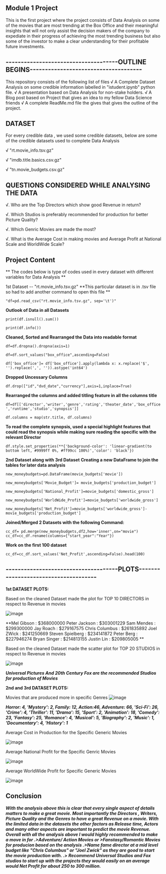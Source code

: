 ## Module 1 Project
This is the first project where the project consists of Data Analysis on some of the movies that are most trending at the Box Office and their meaningful insights that will not only assist the decision makers of the company to expediate in their progress of achieving the most trending business but also some of the investor to make a clear understanding for their profitable future investments.


## -------------------------------------OUTLINE BEGINS------------------------------------- 


This repository consists of the following list of files
√ A Complete Dataset Analysis on some credible information labelled in "istudent.ipynb" python file.
√ A presentation based on Data Analysis for non-stake holders.
√ A Blog post based on Project that gives an idea to my fellow Data Science friends
√ A complete ReadMe.md file the gives that gives the outline of the project.


## DATASET

For every credible data , we used some credible datasets, below are some of the credible datasets used to complete Data Analysis

√ "rt.movie_info.tsv.gz"

√ "imdb.title.basics.csv.gz"

√ "tn.movie_budgets.csv.gz"


## QUESTIONS CONSIDERED WHILE ANALYSING THE DATA

√. Who are the Top Directors which show good Revenue in return?

√. Which Studios is preferably recommended for production for better Picture Quality?

√. Which Genric Movies are made the most?

√. What is the Average Cost in making movies and Average Profit at National Scale and WorldWide Scale?


## Project Content

** The codes below is type of codes used in every dataset with different variables for Data Analysis **

1st Dataset -- "rt.movie_info.tsv.gz"
**This particular dataset is in .tsv file so had to add another command to open this file **

```"df=pd.read_csv("rt.movie_info.tsv.gz", sep='\t')"```

**Outlook of Data in all Datasets**

```print(df.isnull().sum())```

```print(df.info())```

**Cleaned, Sorted and Rearranged the Data into readable format**

```df=df.dropna().dropna(axis=1)```

```df=df.sort_values("box_office",ascending=False)```

```df['box_office']= df['box_office'].apply(lambda x: x.replace('$', '').replace(',', '')).astype('int64')```

**Dropped Uncessary Columns**

```df.drop(["id","dvd_date","currency"],axis=1,inplace=True)```


**Rearranged the columns and added titling feature in all the columns title**

```df=df[['director','writer','genre','rating','theater_date','box_office','runtime','studio','synopsis']]```

```df.columns = map(str.title, df.columns)```

**To read the complete synopsis, used a special highlight features that could read the synopsis while making sure reading the specific with the relevant Director**

```df.style.set_properties(**{'background-color': 'linear-gradient(to bottom left, #9999ff 0%, #ff99cc 100%)','color': 'black'}) ```
                           
**2nd Dataset along with 3rd Dataset**
**Creating a new DataFrame to join the tables for later data analysis**

```new_moneybudgets=pd.DataFrame(movie_budgets['movie'])```

```new_moneybudgets['Movie_Budget']= movie_budgets['production_budget']```

```new_moneybudgets['National_Profit']=movie_budgets['domestic_gross']```

```new_moneybudgets['WorldWide_Profit']=movie_budgets['worldwide_gross']```

```new_moneybudgets['Net_Profit']=movie_budgets['worldwide_gross']-movie_budgets['production_budget']```


**Joined/Merged 2 Datasets with the following Command:**

```cc_df= pd.merge(new_moneybudgets,df2,how='inner',on="movie")```
```cc_df=cc_df.rename(columns={"start_year":"Year"})```

**Work on the first 100 dataset**

```cc_df=cc_df.sort_values('Net_Profit',ascending=False).head(100)```

## -------------------------------------PLOTS------------------------------------- 

**1st DATASET PLOTS:**
                           
Based on the cleaned Dataset made the plot for TOP 10 DIRECTORS in respect to Revenue in movies


![image](https://user-images.githubusercontent.com/47164862/77980338-a8da6000-72cc-11ea-9433-b4ea32e3e7df.png)

**Mel Gibson : $368000000                     Peter Jackson : $303001229
Sam Mendes : $299300000                       Jay Roach : $279167575
Chris Columbus : $261835892                   Joel ZWick : $241250669
Steven Spielberg : $234141872                 Peter Berg : $227946274
Bryan Singer : $214813155                     Justin Lin : $209805005  **


Based on the cleaned Dataset made the scatter plot for TOP 20 STUDIOS in respect to Revenue in movies

![image](https://user-images.githubusercontent.com/47164862/77980944-45513200-72ce-11ea-8d14-4d0914650452.png)

**_Universal Pictures And 20th Century Fox are the recommended Studios for production of Movies_**


**2nd and 3rd DATASET PLOTS:**

Movies that are produced more in specific Genres
![image](https://user-images.githubusercontent.com/47164862/77981812-76cafd00-72d0-11ea-9c85-2fb4819fcf9b.png)

**_Horror: 4, 'Mystery': 2,
Family: 12, Action:46, Adventure: 66, 
'Sci-Fi': 26, 'Crime': 4, 
'Thriller': 11, 'Drama': 15, 
'Sport': 2, 'Animation': 18, 
'Comedy': 23, 'Fantasy': 25, 
'Romance': 4, 'Musical': 5, 
'Biography': 2, 'Music': 1, 
'Documentary': 4, 'History': 1_**

Average Cost in Production for the Specific Generic Movies


![image](https://user-images.githubusercontent.com/47164862/77982290-9878b400-72d1-11ea-9fb0-a2fc693ef1ee.png)


Average National Profit for the Specific Genric Movies


![image](https://user-images.githubusercontent.com/47164862/77982353-c52ccb80-72d1-11ea-8e0f-728217364b76.png)


Average WorldWide Profit for Specific Generic Movies


![image](https://user-images.githubusercontent.com/47164862/77982494-150b9280-72d2-11ea-83e5-d8808023a238.png)



## Conclusion
**_With the analysis above this is clear that every single aspect of details matters to make a great movie. Most importantly the Directors , Writers, Picture Quality and the Genres to have a great Revenue on a movie. With the limited data in the datasets the other factors as Release time, Actors and many other aspects are important to predict the movie Revenue. Overall with all the analysis above I would highly recommended to make a move in for 
.>Adventure/ Action Movies or >Fanstasy/Romantic Movies for producion based on the analysis
.>Name fame director at a mid level budget like "Chris Columbus" or "Joel Zwick" as they are good to start the movie production with.
.> Recommend Universal Studios and Fox studios to start up with the projects they would easily on an average would Net Profit for about 250 to 300 million._**
